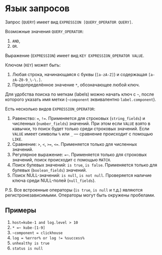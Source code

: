 # Язык запросов

Запрос (`QUERY`) имеет вид `EXPRESSION [QUERY_OPERATOR QUERY]`.

Возможные значения `QUERY_OPERATOR`:
1. `AND`,
2. `OR`.

Выражение (`EXPRESSION`) имеет вид `KEY EXPRESSION_OPERATOR VALUE`.

Ключом (`KEY`) может быть:
1. Любая строка, начинающаяся с буквы (`[a-zA-Z]`) и содержащая `[a-zA-Z0-9_\-\.]`.
2. Предопределённое значение `*`, обозначающее любой ключ.

Для удобства поиска по меткам (labels) можно начать ключ с `~`, после которого указать имя метки (`~component` эквивалентно `label.component`).

Есть несколько видов `EXPRESSION_OPERATOR`:
1. Равенство: `=`, `!=`. Применяется для строковых (`string_fields`) и численных (`number_fields`) значений. При этом если `VALUE` взято в кавычки, то поиск будет только среди строковых значений. Если `VALUE` имеет символы `%` или `_` — сравнение происходит с помощью `LIKE`.
2. Сравнение: `>`, `<`, `>=`, `<=`. Применяется только для численных значений.
3. Регулярное выражение: `=~`. Применяется только для строковых значений, поиск происходит с помощью `MATCH`.
4. Поиск булевых значений: `is true`, `is false`. Применяется только для булевых (`boolean_fields`) значений.
5. Поиск NULL-значений: `is null`, `is not null`. Проверяется наличие ключа среди NULL-полей (`null_fields`).

P.S. Все встроенные операторы (`is true`, `is null` и т.д.) являются регистронезависимыми. Операторы могут быть окружены пробелами.

## Примеры
1.  `host=kube-1 and log.level > 10`
1.  `* =~ kube-[1-9]`
1.  `~component = clickhouse`
1.  `log = %error% or log != %success%`
1.  `unhealthy is true`
1.  `status is null`
